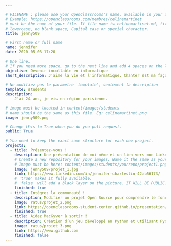 ```yaml
---

# FILENAME : please use your OpenClassrooms's name, available in your url.
# Example: https://openclassrooms.com/membres/celinemartinet
# must be the name of your file. If file name is celinemartinet.md, title is celinemartinet.
# lowercase, no blank space, Capital case or special character.
title: jenny509

# First name or full name
name: jennifer
date: 2020-05-03 17:20

# One line.
# If you need more space, go to the next line and add 4 spaces on the left, as in 'description'.
objective: Devenir incollable en informatique
short_description: J'aime la vie et l'informatique. Chanter est ma façon de m'exprimer, cuisiner est ma passion.

# Ne modifiez pas le paramètre 'template', seulement la description
template: students
description:
    J'ai 24 ans, je vis en région parisienne. 

# image must be located in content/images/students
# name should be the same as this file. Eg: celinemartinet.png
image: jenny509.png

# Change this to True when you do you pull request.
public: True

# You need to keep the exact same structure for each new project.
projects:
  - title: Présentez-vous !
    description: Une présentation de moi-même et un lien vers mon LinkedIn.
    # Create a new repository for your images. Name it the same as your nickname and profile picture.
    # Image must be here: content/images/students/yourrepo/project1.png
    image: jenny509/projet_1.jpg
    link: https://www.linkedin.com/in/jennifer-charlestin-42ab56173/
    # 'true' makes it fully available.
    # 'false' will add a black layer on the picture. IT WILL BE PUBLIC!
    finished: true
  - title: Intégrez la communauté !
    description: Modifier un projet Open Source pour comprendre le fonctionnement de Git/Github et des pull requests 
    image: ratus/projet_2.png
    link: https://openclassrooms-student-center.github.io/presentation/students/ratus.html
    finished: true
  - title: Aidez MacGyver à sortir !
    description: Création d’un jeu développé en Python et utilisant PyGame.
    image: ratus/projet_3.png
    link: https://www.github.com
    finished: false
---
```

